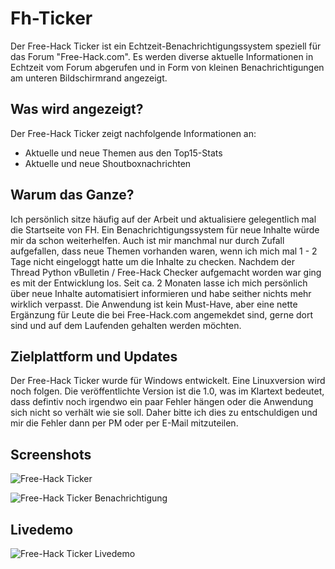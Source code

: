 # Fh-Ticker

Der Free-Hack Ticker ist ein Echtzeit-Benachrichtigungssystem speziell für das Forum "Free-Hack.com". Es werden diverse aktuelle Informationen in Echtzeit vom Forum abgerufen und in Form von kleinen Benachrichtigungen am unteren Bildschirmrand angezeigt.

## Was wird angezeigt?

Der Free-Hack Ticker zeigt nachfolgende Informationen an:

* Aktuelle und neue Themen aus den Top15-Stats
* Aktuelle und neue Shoutboxnachrichten

## Warum das Ganze?

Ich persönlich sitze häufig auf der Arbeit und aktualisiere gelegentlich mal die Startseite von FH. Ein Benachrichtigungssystem für neue Inhalte würde mir da schon weiterhelfen. Auch ist mir manchmal nur durch Zufall aufgefallen, dass neue Themen vorhanden waren, wenn ich mich mal 1 - 2 Tage nicht eingeloggt hatte um die Inhalte zu checken. Nachdem der Thread Python vBulletin / Free-Hack Checker aufgemacht worden war ging es mit der Entwicklung los. Seit ca. 2 Monaten lasse ich mich persönlich über neue Inhalte automatisiert informieren und habe seither nichts mehr wirklich verpasst.
Die Anwendung ist kein Must-Have, aber eine nette Ergänzung für Leute die bei Free-Hack.com angemekdet sind, gerne dort sind und auf dem Laufenden gehalten werden möchten.

## Zielplattform und Updates

Der Free-Hack Ticker wurde für Windows entwickelt. Eine Linuxversion wird noch folgen.
Die veröffentlichte Version ist die 1.0, was im Klartext bedeutet, dass defintiv noch irgendwo ein paar Fehler hängen oder die Anwendung sich nicht so verhält wie sie soll. Daher bitte ich dies zu entschuldigen und mir die Fehler dann per PM oder per E-Mail mitzuteilen.

## Screenshots

![Free-Hack Ticker](https://www.barny-blog.de/wp-content/uploads/2018/03/fh_ticker.png)

![Free-Hack Ticker Benachrichtigung](https://www.barny-blog.de/wp-content/uploads/2018/03/fh_ticker.png)

## Livedemo

![Free-Hack Ticker Livedemo ](https://www.barny-blog.de/wp-content/uploads/2018/03/fh_ticker_demo_small.gif)